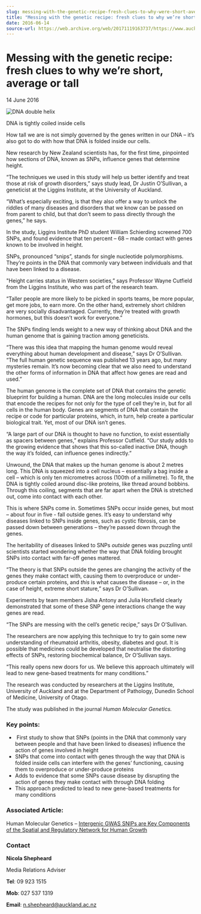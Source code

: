 ```yaml
---
slug: messing-with-the-genetic-recipe-fresh-clues-to-why-were-short-average-or-tall
title: "Messing with the genetic recipe: fresh clues to why we’re short, average or tall"
date: 2016-06-14
source-url: https://web.archive.org/web/20171119163737/https://www.auckland.ac.nz/en/about/news-events-and-notices/news/news-2016/06/genetics-study-snps-role-height-disease.html
---
```

Messing with the genetic recipe: fresh clues to why we’re short, average or tall
================================================================================

14 June 2016

![DNA double helix](https://www.auckland.ac.nz/en/about/news-events-and-notices/news/news-2016/06/genetics-study-snps-role-height-disease/_jcr_content/par/textimage/image.img.jpg/1466136225993.jpg "DNA double helix")

DNA is tightly coiled inside cells

How tall we are is not simply governed by the genes written in our DNA – it’s also got to do with how that DNA is folded inside our cells.

New research by New Zealand scientists has, for the first time, pinpointed how sections of DNA, known as SNPs, influence genes that determine height.

“The techniques we used in this study will help us better identify and treat those at risk of growth disorders,” says study lead, Dr Justin O’Sullivan, a geneticist at the Liggins Institute, at the University of Auckland.

“What’s especially exciting, is that they also offer a way to unlock the riddles of many diseases and disorders that we know can be passed on from parent to child, but that don’t seem to pass directly through the genes,” he says.

In the study, Liggins Institute PhD student William Schierding screened 700 SNPs, and found evidence that ten percent – 68 – made contact with genes known to be involved in height.

SNPs, pronounced “snips”, stands for single nucleotide polymorphisms. They’re points in the DNA that commonly vary between individuals and that have been linked to a disease.

"Height carries status in Western societies,” says Professor Wayne Cutfield from the Liggins Institute, who was part of the research team.

“Taller people are more likely to be picked in sports teams, be more popular, get more jobs, to earn more. On the other hand, extremely short children are very socially disadvantaged. Currently, they’re treated with growth hormones, but this doesn’t work for everyone.”

The SNPs finding lends weight to a new way of thinking about DNA and the human genome that is gaining traction among geneticists.

“There was this idea that mapping the human genome would reveal everything about human development and disease,” says Dr O’Sullivan. “The full human genetic sequence was published 13 years ago, but many mysteries remain. It’s now becoming clear that we also need to understand the other forms of information in DNA that affect how genes are read and used.”

The human genome is the complete set of DNA that contains the genetic blueprint for building a human. DNA are the long molecules inside our cells that encode the recipes for not only for the type of cell they’re in, but for all cells in the human body. Genes are segments of DNA that contain the recipe or code for particular proteins, which, in turn, help create a particular biological trait. Yet, most of our DNA isn’t genes.

“A large part of our DNA is thought to have no function, to exist essentially as spacers between genes,” explains Professor Cutfield. “Our study adds to the growing evidence that shows that this so-called inactive DNA, though the way it’s folded, can influence genes indirectly.”

Unwound, the DNA that makes up the human genome is about 2 metres long. This DNA is squeezed into a cell nucleus – essentially a bag inside a cell – which is only ten micrometres across (100th of a millimetre). To fit, the DNA is tightly coiled around disc-like proteins, like thread around bobbins. Through this coiling, segments that are far apart when the DNA is stretched out, come into contact with each other.

This is where SNPs come in. Sometimes SNPs occur inside genes, but most – about four in five - fall outside genes. It’s easy to understand why diseases linked to SNPs inside genes, such as cystic fibrosis, can be passed down between generations – they’re passed down through the genes.

The heritability of diseases linked to SNPs _outside_ genes was puzzling until scientists started wondering whether the way that DNA folding brought SNPs into contact with far-off genes mattered.

“The theory is that SNPs outside the genes are changing the activity of the genes they make contact with, causing them to overproduce or under-produce certain proteins, and _this_ is what causes the disease – or, in the case of height, extreme short stature,” says Dr O’Sullivan.

Experiments by team members Jisha Antony and Julia Horsfield clearly demonstrated that some of these SNP gene interactions change the way genes are read.

“The SNPs are messing with the cell’s genetic recipe,” says Dr O’Sullivan.

The researchers are now applying this technique to try to gain some new understanding of rheumatoid arthritis, obesity, diabetes and gout. It is possible that medicines could be developed that neutralise the distorting effects of SNPs, restoring biochemical balance, Dr O’Sullivan says.

“This really opens new doors for us. We believe this approach ultimately will lead to new gene-based treatments for many conditions.”

The research was conducted by researchers at the Liggins Institute, University of Auckland and at the Department of Pathology, Dunedin School of Medicine, University of Otago.

The study was published in the journal _Human Molecular Genetics._

### Key points:

*    First study to show that SNPs (points in the DNA that commonly vary between people and that have been linked to diseases) influence the action of genes involved in height
*   SNPs that come into contact with genes through the way that DNA is folded inside cells can interfere with the genes’ functioning, causing them to overproduce or under-produce proteins
*   Adds to evidence that some SNPs cause disease by disrupting the action of genes they make contact with through DNA folding
*   This approach predicted to lead to new gene-based treatments for many conditions

### Associated Article:

Human Molecular Genetics – [Intergenic GWAS SNIPs are Key Components of the Spatial and Regulatory Network for Human Growth](http://hmg.oxfordjournals.org/content/early/2016/06/09/hmg.ddw165.full.pdf?keytype=ref&ijkey=Pg5keGNWghtnlBG)

### **Contact**

**Nicola Shepheard**

Media Relations Adviser

**Tel**: 09 923 1515

**Mob**: 027 537 1319

**Email**: n.shepheard@auckland.ac.nz